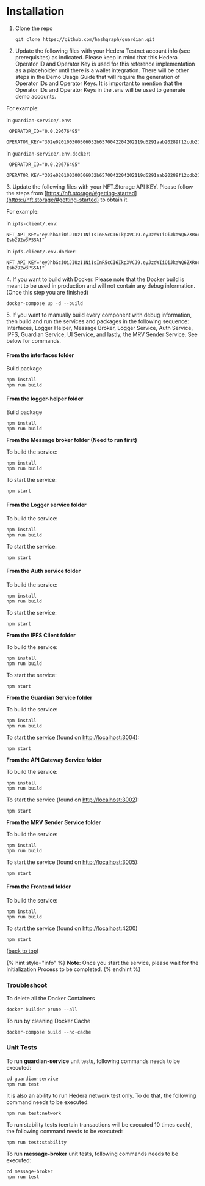 # Installation

1.  Clone the repo

    ```
    git clone https://github.com/hashgraph/guardian.git
    ```
2. Update the following files with your Hedera Testnet account info (see prerequisites) as indicated. Please keep in mind that this Hedera Operator ID and Operator Key is used for this reference implementation as a placeholder until there is a wallet integration. There will be other steps in the Demo Usage Guide that will require the generation of Operator IDs and Operator Keys. It is important to mention that the Operator IDs and Operator Keys in the .env will be used to generate demo accounts.

For example:

in `guardian-service/.env`:

```
 OPERATOR_ID="0.0.29676495"
 OPERATOR_KEY="302e020100300506032b6570042204202119d6291aab20289f12cdb27a0ae446d6b319054e3de81b03564532b8e03cad"
```

in `guardian-service/.env.docker`:

```
 OPERATOR_ID="0.0.29676495"
 OPERATOR_KEY="302e020100300506032b6570042204202119d6291aab20289f12cdb27a0ae446d6b319054e3de81b03564532b8e03cad"
```

3\. Update the following files with your NFT.Storage API KEY. Please follow the steps from [https://nft.storage/#getting-started](https://nft.storage/#getting-started) to obtain it.

For example:

in `ipfs-client/.env`:

```
NFT_API_KEY="eyJhbGciOiJIUzI1NiIsInR5cCI6IkpXVCJ9.eyJzdWIiOiJkaWQ6ZXRocjoweGVhNzVBQzEwMmM2QTlCQjc4NDI5NDNlMmMzMUNEMzBmRUNmNUVmMTIiLCJpc3MiOiJuZnQtc3RvcmFnZSIsImlhdCI6MTY0MjQyODUxMDUzMywibmFtZSI6IklQRlMifQ.BjD1EJM1OBWmYClDbRoR1O9vrU3_5-Isb292w3PSSAI"
```

in `ipfs-client/.env.docker`:

```
NFT_API_KEY="eyJhbGciOiJIUzI1NiIsInR5cCI6IkpXVCJ9.eyJzdWIiOiJkaWQ6ZXRocjoweGVhNzVBQzEwMmM2QTlCQjc4NDI5NDNlMmMzMUNEMzBmRUNmNUVmMTIiLCJpc3MiOiJuZnQtc3RvcmFnZSIsImlhdCI6MTY0MjQyODUxMDUzMywibmFtZSI6IklQRlMifQ.BjD1EJM1OBWmYClDbRoR1O9vrU3_5-Isb292w3PSSAI"
```

4\. If you want to build with Docker. Please note that the Docker build is meant to be used in production and will not contain any debug information. (Once this step you are finished)

```
docker-compose up -d --build
```

5\. If you want to manually build every component with debug information, then build and run the services and packages in the following sequence: Interfaces, Logger Helper, Message Broker, Logger Service, Auth Service, IPFS, Guardian Service, UI Service, and lastly, the MRV Sender Service. See below for commands.

#### From the interfaces folder

Build package

```
npm install
npm run build
```

#### **From the logger-helper folder**

Build package

```
npm install
npm run build
```

**From the Message broker folder (Need to run first)**

To build the service:

```
npm install
npm run build
```

To start the service:

```
npm start
```

#### From the Logger service folder

To build the service:

```
npm install
npm run build
```

To start the service:

```
npm start
```

#### From the Auth service folder

To build the service:

```
npm install
npm run build
```

To start the service:

```
npm start
```

**From the IPFS Client folder**

To build the service:

```
npm install
npm run build
```

To start the service:

```
npm start
```

**From the Guardian Service folder**

To build the service:

```
npm install
npm run build
```

To start the service (found on [http://localhost:3004](http://localhost:3004)):

```
npm start
```

**From the API Gateway Service folder**

To build the service:

```
npm install
npm run build
```

To start the service (found on [http://localhost:3002](https://localhost:3002)):

```
npm start
```

**From the MRV Sender Service folder**

To build the service:

```
npm install
npm run build
```

To start the service (found on [http://localhost:3005](http://localhost:3005)):

```
npm start
```

#### From the Frontend folder

To build the service:

```
npm install
npm run build
```

To start the service (found on [http://localhost:4200](http://localhost:4200))

```
npm start
```

([back to top](https://github.com/hashgraph/guardian/tree/develop#top))

{% hint style="info" %}
**Note**: Once you start the service, please wait for the Initialization Process to be completed.
{% endhint %}

### Troubleshoot

To delete all the Docker Containers

```
docker builder prune --all
```

To run by cleaning Docker Cache

```
docker-compose build --no-cache
```

### Unit Tests

To run **guardian-service** unit tests, following commands needs to be executed:

```
cd guardian-service 
npm run test
```

It is also an ability to run Hedera network test only. To do that, the following command needs to be executed:

```
npm run test:network
```

To run stability tests (certain transactions will be executed 10 times each), the following command needs to be executed:

```
npm run test:stability
```

To run **message-broker** unit tests, following commands needs to be executed:

```
cd message-broker
npm run test
```
